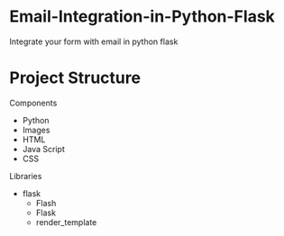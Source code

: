 # Email-Integration-in-Python-Flask
Integrate your form with email in python flask

# Project Structure
Components
- Python
- Images
- HTML
- Java Script
- CSS

Libraries
- flask
  - Flash
  - Flask
  - render_template
